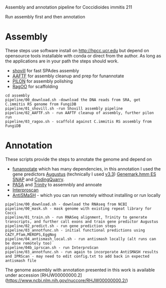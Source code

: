 Assembly and annotation pipeline for Coccidioides immitis 211

Run assembly first and then annotation

Assembly
=====
These steps use software install on http://hpcc.ucr.edu but depend on opensource tools installable with conda or direct from the author. As long as the applications are in your path the steps should work. 

* [shovill](https://github.com/tseemann/shovill) for fast SPAdes assembly
* [AAFTF](https://github.com/stajichlab/AAFTF) for assembly cleanup and prep for funannotate
* [PILON](https://github.com/broadinstitute/pilon/wiki) for assembly polishing
* [RagOO](https://github.com/malonge/RaGOO) for scaffolding
```
cd assembly
pipeline/00_download.sh -download the DNA reads from SRA, get C.immitis RS genome from FungiDB
pipeline/01_shovill.sh -run Shovill assembly pipeline
pipeline/02_AAFTF.sh - run AAFTF cleanup of assembly, further pilon run
pipeline/03_ragoo.sh - scaffold against C.immitis RS assembly from FungiDB
```

Annotation
=====
These scripts provide the steps to annotate the genome and depend on 
* [funannotate](https://github.com/nextgenusfs/funannotate) which has many dependencies, in this annotation I used the gene predictors [Augustus](https://github.com/Gaius-Augustus/Augustus) (technically I used [v3.3](http://bioinf.uni-greifswald.de/augustus/binaries/old/)) [Genemark.hmm ES](http://exon.gatech.edu/GeneMark/gmes_instructions.html) [SNAP](https://github.com/KorfLab/SNAP) and [CodingQuarry](https://sourceforge.net/projects/codingquarry/).
* [PASA](https://pasapipeline.github.io/) and [Trinity](http://trinityrnaseq.github.io/) to assemnbly and annoate 
* [Interproscan](https://github.com/ebi-pf-team/interproscan/wiki/HowToRun)
* [AntiSMaSH](https://fungismash.secondarymetabolites.org/) - which you can run remotely without installing or run locally
```cd annotation
pipeline/00_download.sh - download the RNAseq from NCBI
pipeline/00_mask.sh - mask genome with existing repeat library for Cocci
pipeline/01_train.sh - run RNASeq alignment, Trinity to generate transcripts, and further call exons and train gene predictor Augustus
pipeline/02_predict.sh - run gene prediction steps
pipeline/03_annotfunc.sh - initial functional predictions using CAZY,Pfam,MEROPS,EggNog
pipeline/04_antismash_local.sh - run antismash locally (alt runs can be done remotely too)
pipeline/04b_iprscan.sh - run InterproScan
pipeline/03_annotfunc.sh - run again to incorporate AntiSMASH results and IPRScan - may need to edit config.txt to add back in expected antismash file
```

The genome assembly with annotation presented in this work is available under accession [RHJW00000000.2] (https://www.ncbi.nlm.nih.gov/nuccore/RHJW00000000.2/)
